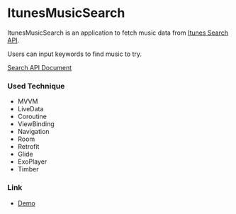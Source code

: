 # ItunesMusicSearch
ItunesMusicSearch is an application to fetch music data from [Itunes Search API](https://itunes.apple.com/search).

Users can input keywords to find music to try.

[Search API Document](https://developer.apple.com/library/archive/documentation/AudioVideo/Conceptual/iTuneSearchAPI/Searching.html#//apple_ref/doc/uid/TP40017632-CH5-SW1)


### Used Technique
- MVVM
- LiveData
- Coroutine
- ViewBinding
- Navigation
- Room
- Retrofit
- Glide
- ExoPlayer
- Timber

### Link
- [Demo](https://www.youtube.com/shorts/pLmMgsvZrdY)